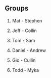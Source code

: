 ## Groups

1. Mat - Stephen

2. Jeff - Collin

3. Tom - Sam

4. Daniel - Andrew

5. Gio - Cullin

6. Todd - Myka
